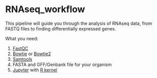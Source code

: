 # RNAseq_workflow
This pipeline will guide you through the analysis of RNAseq data, from FASTQ files to finding differentially expressed genes.

What you need:
1. [FastQC](http://www.bioinformatics.babraham.ac.uk/projects/fastqc/)
1. [Bowtie](http://bowtie-bio.sourceforge.net/index.shtml) or [Bowtie2](http://bowtie-bio.sourceforge.net/bowtie2/index.shtml)
1. [Samtools](http://www.htslib.org/)
1. FASTA and GFF/Genbank file for your organism
1. [Jupyter](http://jupyter.org/install.html) with [R kernel](https://irkernel.github.io/)
